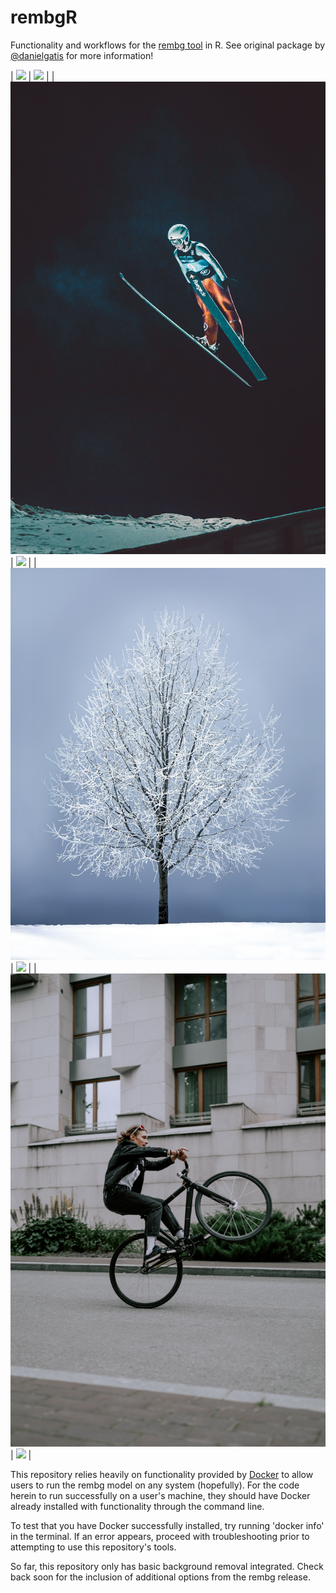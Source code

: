 # rembgR
Functionality and workflows for the [rembg tool](https://github.com/danielgatis/rembg) in R. See original package by [@danielgatis](https://github.com/danielgatis) for more information!

| ![](/example_photos/untrimmed/coffee_MartaDzedyshkop.jpg) | ![](/example_photos/trimmed/coffee_MartaDzedyshkop.jpg) |
| ![](/example_photos/untrimmed/skier_ToddTrapani.jpg) | ![](/example_photos/trimmed/skier_ToddTrapani.jpg) |
| ![](/example_photos/untrimmed/snowytree_SimonBerger.jpg) | ![](/example_photos/trimmed/snowytree_SimonBerger.jpg) |
| ![](/example_photos/untrimmed/biker_cottonbrostudios.jpg) | ![](/example_photos/trimmed/biker_cottonbrostudios.jpg) |

This repository relies heavily on functionality provided by [Docker](https://www.docker.com/) to allow users to run the rembg model on any system (hopefully). For the code herein to run successfully on a user's machine, they should have Docker already installed with functionality through the command line. 

To test that you have Docker successfully installed, try running 'docker info' in the terminal. If an error appears, proceed with troubleshooting prior to attempting to use this repository's tools. 

So far, this repository only has basic background removal integrated. Check back soon for the inclusion of additional options from the rembg release. 


